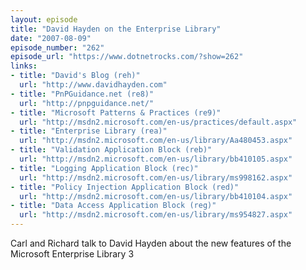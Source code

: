 ```yaml
---
layout: episode
title: "David Hayden on the Enterprise Library"
date: "2007-08-09"
episode_number: "262"
episode_url: "https://www.dotnetrocks.com/?show=262"
links:
- title: "David's Blog (reh)"
  url: "http://www.davidhayden.com"
- title: "PnPGuidance.net (re8)"
  url: "http://pnpguidance.net/"
- title: "Microsoft Patterns & Practices (re9)"
  url: "http://msdn2.microsoft.com/en-us/practices/default.aspx"
- title: "Enterprise Library (rea)"
  url: "http://msdn2.microsoft.com/en-us/library/Aa480453.aspx"
- title: "Validation Application Block (reb)"
  url: "http://msdn2.microsoft.com/en-us/library/bb410105.aspx"
- title: "Logging Application Block (rec)"
  url: "http://msdn2.microsoft.com/en-us/library/ms998162.aspx"
- title: "Policy Injection Application Block (red)"
  url: "http://msdn2.microsoft.com/en-us/library/bb410104.aspx"
- title: "Data Access Application Block (reg)"
  url: "http://msdn2.microsoft.com/en-us/library/ms954827.aspx"
---
```


Carl and Richard talk to David Hayden about the new features of the Microsoft Enterprise Library 3
